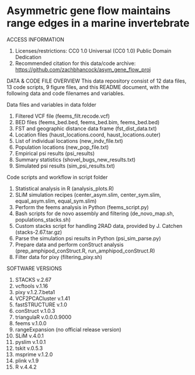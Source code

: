 # Asymmetric gene flow maintains range edges in a marine invertebrate

ACCESS INFORMATION
1. Licenses/restrictions: CC0 1.0 Universal (CC0 1.0) Public Domain Dedication
2. Recommended citation for this data/code archive: https://github.com/zachbhancock/asym_gene_flow_proj

DATA & CODE FILE OVERVIEW
This data repository consist of 12 data files, 13 code scripts, 9 figure files, and this README document, with the following data and code filenames and variables.

Data files and variables in data folder
1. Filtered VCF file (feems_filt.recode.vcf)
2. BED files (feems_bed.bed, feems_bed.bim, feems_bed.bed)
3. FST and geographic distance data frame (fst_dist_data.txt)
4. Location files (haust_locations.coord, haust_locations.outer)
5. List of individual locations (new_indv_file.txt)
6. Population locations (new_pop_file.txt)
7. Empirical psi results (psi_results)
8. Summary statistics (shovel_bugs_new_results.txt)
9. Simulated psi results (sim_psi_results.txt)

Code scripts and workflow in script folder
1. Statistical analysis in R (analysis_plots.R)
2. SLiM simulation recipes (center_asym.slim, center_sym.slim, equal_asym.slim, equal_sym.slim)
3. Perform the feems analysis in Python (feems_script.py)
4. Bash scripts for de novo assembly and filtering (de_novo_map.sh, populations_stacks.sh)
5. Custom stacks script for handling 2RAD data, provided by J. Catchen (stacks-2.67.tar.gz)
6. Parse the simulation psi results in Python (psi_sim_parse.py)
7. Prepare data and perform conStruct analysis (prep_amphipod_conStruct.R, run_amphipod_conStruct.R)
8. Filter data for pixy (filtering_pixy.sh)

SOFTWARE VERSIONS
1. STACKS v.2.67
2. vcftools v.1.16
3. pixy v.1.2.7.beta1
4. VCF2PCACluster v.1.41
5. fastSTRUCTURE v.1.0
6. conStruct v.1.0.3
7. triangulaR v.0.0.0.9000
8. feems v.1.0.0
9. rangeExpansion (no official release version)
10. SLiM v.4.0.1
11. pyslim v.1.0.1
12. tskit v.0.5.3
13. msprime v.1.2.0
14. plink v.1.9
15. R v.4.4.2
